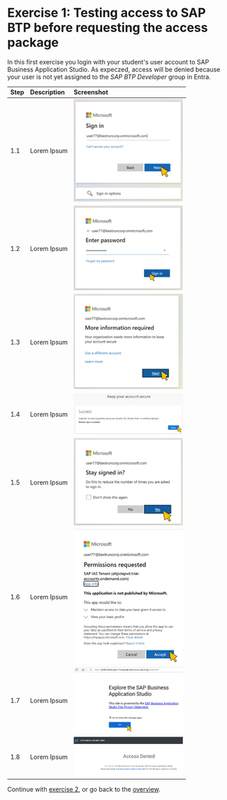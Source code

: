 # Exercise 1: Testing access to SAP BTP before requesting the access package
In this first exercise you login with your student's user account to SAP Business Application Studio. As expeczed, access will be denied because your user is not yet assigned to the *SAP BTP Developer* group in Entra.

| Step   | Description                | Screenshot |
| :----- | :------------------------- | :--------- |
| 1.1    |Lorem Ipsum      |<a href="./img/1-1.jpg" target="_blank"><img src="./img/1-1.jpg" width="250"/></a>|
| 1.2    |Lorem Ipsum      |<a href="./img/1-2.jpg" target="_blank"><img src="./img/1-2.jpg" width="250"/></a>|
| 1.3    |Lorem Ipsum      |<a href="./img/1-3.jpg" target="_blank"><img src="./img/1-3.jpg" width="250"/></a>|
| 1.4    |Lorem Ipsum      |<a href="./img/1-4.jpg" target="_blank"><img src="./img/1-4.jpg" width="250"/></a>|
| 1.5    |Lorem Ipsum      |<a href="./img/1-5.jpg" target="_blank"><img src="./img/1-5.jpg" width="250"/></a>|
| 1.6    |Lorem Ipsum      |<a href="./img/1-6.jpg" target="_blank"><img src="./img/1-6.jpg" width="250"/></a>|
| 1.7    |Lorem Ipsum      |<a href="./img/1-7.jpg" target="_blank"><img src="./img/1-7.jpg" width="250"/></a>|
| 1.8    |Lorem Ipsum      |<a href="./img/1-8.jpg" target="_blank"><img src="./img/1-8.jpg" width="250"/></a>|

Continue with [exercise 2](../ex2/ex2.md), or go back to the [overview](../README.md).